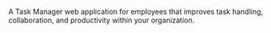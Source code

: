 
A Task Manager web application for employees that improves task handling, collaboration, and productivity within your organization.
